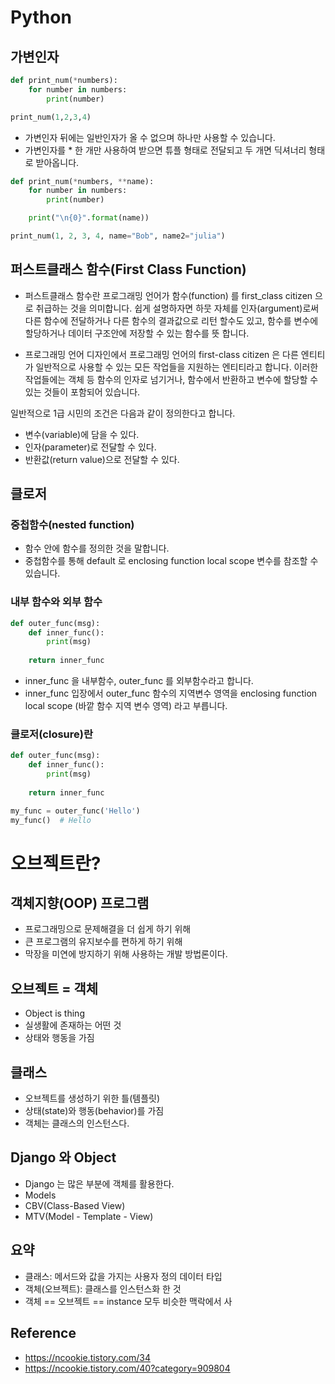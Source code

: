 # Python

## 가변인자

```python
def print_num(*numbers):
    for number in numbers:
        print(number)

print_num(1,2,3,4)
```

* 가변인자 뒤에는 일반인자가 올 수 없으며 하나만 사용할 수 있습니다.
* 가변인자를 * 한 개만 사용하여 받으면 튜플 형태로 전달되고 두 개면 딕셔너리 형태로 받아옵니다.

```python
def print_num(*numbers, **name):
    for number in numbers:
        print(number)

    print("\n{0}".format(name))

print_num(1, 2, 3, 4, name="Bob", name2="julia")
```

## 퍼스트클래스 함수(First Class Function)

* 퍼스트클래스 함수란 프로그래밍 언어가 함수(function) 를 first_class citizen 으로 취급하는 것을 의미합니다.
쉽게 설명하자면 하뭇 자체를 인자(argument)로써 다른 함수에 전달하거나 다른 함수의 결과값으로 리턴 할수도 있고,
함수를 변수에 할당하거나 데이터 구조안에 저장할 수 있는 함수를 뜻 합니다.

* 프로그래밍 언어 디자인에서 프로그래밍 언어의 first-class citizen 은 다른 엔티티가 일반적으로 사용할 수 있는
모든 작업들을 지원하는 엔티티라고 합니다. 이러한 작업들에는 객체 등 함수의 인자로 넘기거나, 함수에서 반환하고 변수에 할당할 수 있는
것들이 포함되어 있습니다. 

일반적으로 1급 시민의 조건은 다음과 같이 정의한다고 합니다.
- 변수(variable)에 담을 수 있다.
- 인자(parameter)로 전달할 수 있다.
- 반환값(return value)으로 전달할 수 있다.

## 클로저
### 중첩함수(nested function)
- 함수 안에 함수를 정의한 것을 말합니다.
- 중첩함수를 통해 default 로 enclosing function local scope 변수를 참조할 수 있습니다.

### 내부 함수와 외부 함수
```python
def outer_func(msg):
    def inner_func():
        print(msg)
    
    return inner_func
```
- inner_func 을 내부함수, outer_func 를 외부함수라고 합니다.
- inner_func 입장에서 outer_func 함수의 지역변수 영역을 enclosing function local scope (바깥 함수 지역 변수 영역) 라고 부릅니다.

### 클로저(closure)란
```python
def outer_func(msg):
    def inner_func():
        print(msg)
    
    return inner_func

my_func = outer_func('Hello')
my_func()  # Hello
```

# 오브젝트란?
## 객체지향(OOP) 프로그램
* 프로그래밍으로 문제해결을 더 쉽게 하기 위해
* 큰 프로그램의 유지보수를 편하게 하기 위해
* 막장을 미연에 방지하기 위해 사용하는 개발 방법론이다.

## 오브젝트 = 객체
* Object is thing
* 실생활에 존재하는 어떤 것
* 상태와 행동을 가짐


## 클래스
* 오브젝트를 생성하기 위한 틀(템플릿)
* 상태(state)와 행동(behavior)를 가짐
* 객체는 클래스의 인스턴스다.

## Django 와 Object
* Django 는 많은 부분에 객체를 활용한다.
* Models
* CBV(Class-Based View)
* MTV(Model - Template - View)

## 요약
* 클래스: 메서드와 값을 가지는 사용자 정의 데이터 타입
* 객체(오브젝트): 클래스를 인스턴스화 한 것
* 객체 == 오브젝트 == instance 모두 비슷한 맥락에서 사



## Reference 

- https://ncookie.tistory.com/34
- https://ncookie.tistory.com/40?category=909804